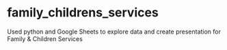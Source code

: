 # family_childrens_services
Used python and Google Sheets to explore data and create presentation for Family &amp; Children Services
